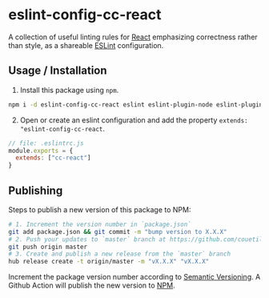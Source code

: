 # eslint-config-cc-react

A collection of useful linting rules for [React](https://reactjs.org/)
emphasizing correctness rather than style, as a shareable
[ESLint](https://eslint.org/) configuration.

## Usage / Installation

1) Install this package using `npm`.

```sh
npm i -d eslint-config-cc-react eslint eslint-plugin-node eslint-plugin-react eslint-plugin-react-hooks eslint-plugin-jsx-a11y
```

2) Open or create an eslint configuration and add the property `extends: "eslint-config-cc-react`.

```js
// file: .eslintrc.js
module.exports = {
  extends: ["cc-react"]
}
```

## Publishing

Steps to publish a new version of this package to NPM:

```sh
# 1. Increment the version number in `package.json`
git add package.json && git commit -m "bump version to X.X.X"
# 2. Push your updates to `master` branch at https://github.com/couetilc/eslint-config-cc-react
git push origin master
# 3. Create and publish a new release from the `master` branch
hub release create -t origin/master -m "vX.X.X" "vX.X.X"
```

Increment the package version number according to [Semantic Versioning](https://semver.org/).
A Github Action will publish the new version to [NPM](https://www.npmjs.com/package/eslint-config-cc-react).
